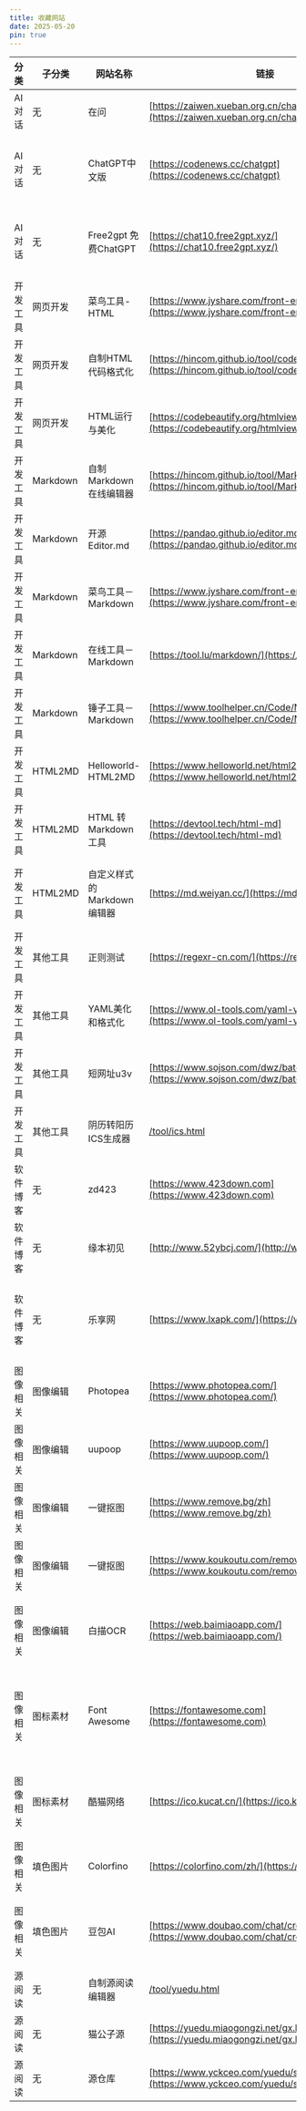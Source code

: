 ```yaml
---
title: 收藏网站
date: 2025-05-20
pin: true
---
```

|分类|子分类|网站名称|链接|描述|
|----|----|----|----|----|
|AI对话|无|在问|[https://zaiwen.xueban.org.cn/chat/working-edition](https://zaiwen.xueban.org.cn/chat/working-edition)|高效问答｜让知识无界，智能触手可及|
|AI对话|无|ChatGPT中文版|[https://codenews.cc/chatgpt](https://codenews.cc/chatgpt)|ChatGPT中文版在线使用、永久免费、无需登录。下面有AI导航网站|
|AI对话|无|Free2gpt 免费ChatGPT|[https://chat10.free2gpt.xyz/](https://chat10.free2gpt.xyz/)|打开即用 完全免费 无需魔法 无需登录 服务稳定 界面简洁 有额度|
|开发工具|网页开发|菜鸟工具-HTML|[https://www.jyshare.com/front-end/61/](https://www.jyshare.com/front-end/61/)|HTML/CSS/JS 在线工具 | 菜鸟工具|
|开发工具|网页开发|自制HTML代码格式化|[https://hincom.github.io/tool/code.html](https://hincom.github.io/tool/code.html)|自制HTML代码格式化|
|开发工具|网页开发|HTML运行与美化|[https://codebeautify.org/htmlviewer](https://codebeautify.org/htmlviewer)|HTML运行与美化|
|开发工具|Markdown|自制 Markdown 在线编辑器|[https://hincom.github.io/tool/Markdown.html](https://hincom.github.io/tool/Markdown.html)|HTML2MD与格式化、本地保存|
|开发工具|Markdown|开源Editor.md|[https://pandao.github.io/editor.md/](https://pandao.github.io/editor.md/)|开源Editor.md模块|
|开发工具|Markdown|菜鸟工具－Markdown|[https://www.jyshare.com/front-end/712/](https://www.jyshare.com/front-end/712/)|简洁无广告，打开较快，引用Editor.md开源模块|
|开发工具|Markdown|在线工具－Markdown|[https://tool.lu/markdown/](https://tool.lu/markdown/)|HTML2MD与格式化、本地保存|
|开发工具|Markdown|锤子工具－Markdown|[https://www.toolhelper.cn/Code/Markdown](https://www.toolhelper.cn/Code/Markdown)|引用Editor.md开源模块，添加保存功能|
|开发工具|HTML2MD|Helloworld-HTML2MD|[https://www.helloworld.net/html2md](https://www.helloworld.net/html2md)|Helloworld开发者社区|
|开发工具|HTML2MD|HTML 转 Markdown 工具|[https://devtool.tech/html-md](https://devtool.tech/html-md)|HTML转Markdown工具，也能通过网址直接生成|
|开发工具|HTML2MD|自定义样式的 Markdown 编辑器|[https://md.weiyan.cc/](https://md.weiyan.cc/)|支持自定义样式的 Markdown 编辑器，支持导出 pdf 和 markdown|
|开发工具|其他工具|正则测试|[https://regexr-cn.com/](https://regexr-cn.com/)|学习、构建 和 测试 正则表达式|
|开发工具|其他工具|YAML美化和格式化|[https://www.ol-tools.com/yaml-viewer](https://www.ol-tools.com/yaml-viewer)|YAML美化和格式化|
|开发工具|其他工具|短网址u3v|[https://www.sojson.com/dwz/batch.html](https://www.sojson.com/dwz/batch.html)|短网址(u3v.cn)批量生成|
|开发工具|其他工具|阴历转阳历ICS生成器|[/tool/ics.html](tool/ics.html)|阴历转阳历ICS生成器|
|软件博客|无|zd423|[https://www.423down.com](https://www.423down.com)|zd423|
|软件博客|无|缘本初见|[http://www.52ybcj.com/](http://www.52ybcj.com/)|专注为用户提供各种绿色、实用、有趣的应用和技术教程|
|软件博客|无|乐享网|[https://www.lxapk.com/](https://www.lxapk.com/)|由站长Black Hawk创建的一个专注于手机应用分享的网站，有大师兄影视去广告版|
|图像相关|图像编辑|Photopea|[https://www.photopea.com/](https://www.photopea.com/)|在线Photoshop工具，无需注册登录。|
|图像相关|图像编辑|uupoop|[https://www.uupoop.com/](https://www.uupoop.com/)|国内版的「Photopea」。下载需要注册|
|图像相关|图像编辑|一键抠图|[https://www.remove.bg/zh](https://www.remove.bg/zh)|remove.bg在线抠图软件轻松实现一键抠图。|
|图像相关|图像编辑|一键抠图|[https://www.koukoutu.com/removebgtool/all](https://www.koukoutu.com/removebgtool/all)|在线实现一键抠图。|
|图像相关|图像编辑|白描OCR|[https://web.baimiaoapp.com/](https://web.baimiaoapp.com/)|图片转文字 - 图片转Excel表格 - PDF转Word - 白描网页版|
|图像相关|图标素材|Font Awesome|[https://fontawesome.com](https://fontawesome.com)|包含了一系列矢量图标，可以轻松地通过 CSS 进行调用和使用，它可以被定制大小、颜色、阴影等|
|图像相关|图标素材|酷猫网络|[https://ico.kucat.cn/](https://ico.kucat.cn/)|用Api接口来获取网站的ico图标，可用于美化网站外链显示效果！|
|图像相关|填色图片|Colorfino|[https://colorfino.com/zh/](https://colorfino.com/zh/)|网络上最好的免费填色图片|
|图像相关|填色图片|豆包AI|[https://www.doubao.com/chat/create-image](https://www.doubao.com/chat/create-image)|点击参考图上传图片，输入"转换为黑白线稿风格，保持元素不变"|
|源阅读|无|自制源阅读编辑器|[/tool/yuedu.html](tool/yuedu.html)|自制源阅读编辑器|
|源阅读|无|猫公子源|[https://yuedu.miaogongzi.net/gx.html](https://yuedu.miaogongzi.net/gx.html)|猫公子源|
|源阅读|无|源仓库|[https://www.yckceo.com/yuedu/shuyuan/index.html](https://www.yckceo.com/yuedu/shuyuan/index.html)|源仓库|
